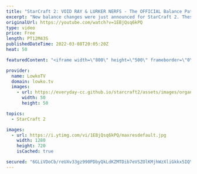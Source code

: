 ```yaml
---
title: "StarCraft 2: VOID RAY & LURKER NERFS - The OFFICIAL Balance Patch!"
excerpt: "New balance changes were just announced for StarCraft 2. These are my very first impressions of the patch. This patch includes changes to the Shield Battery, Dark Templar, Void Ray, Queen, Widow Mine, Lurker and Nydus Worm.  Link to the patch notes: https://news.blizzard.com/en-us/starcraft2/23774006/starctaft-ii-5-0-9-ptr-patch-notes"
originalUrl: https://youtube.com/watch?v=1EBjQsq6kPQ
type: video
price: Free
length: PT12M43S
publishedDateTime: 2022-03-08T20:05:20Z
heat: 50

featuredContent: "<iframe width=\"800\" height=\"500\" frameborder=\"0\" src=\"https://www.youtube.com/embed/1EBjQsq6kPQ\" allow=\"accelerometer; autoplay; encrypted-media; gyroscope; picture-in-picture\" allowfullscreen></iframe>"

provider:
  name: LowkoTV
  domain: lowko.tv
  images:
    - url: https://everyday-cc.github.io/starcraft2/assets/images/organizations/lowko.tv-50x50.jpg
      width: 50
      height: 50

topics:
  - StarCraft 2

images:
  - url: https://i.ytimg.com/vi/1EBjQsq6kPQ/maxresdefault.jpg
    width: 1280
    height: 720
    isCached: true

secured: "6GLiVDoCb/reUXv33gz990PDbyQkLdKZMTDib7eVSZOlKMjhWzXliGkkx5IQYX4muf+xRRIuTkgEztd/sXFZVA3vUp3NEYy+cMFmmrYfXDlQUJHk1uMIsQTU4ly1WEf+Vgt2H0jWivBexTgtNd2gBt5bgCOEhBT/dwWHJBQV5BBPTD9iEql3o9+hLJbV3MD5VXqphrdOSb/UESw4+yh7lxF7nzjgwDe1DZJ9Pnen7Yv/3X+aZHjbrJsd/yxB2k1MmFy3YUrERoykE0V/taomYhWyOhyH2+203YU7ujV+GWTyLKA/HXZDd8+RfyW2kFqVbaojmbA/Mwf4yMn3OutfCj+QpIfOqfg6Hbvs2bT49wxAZz7LJ51dowvOuO7fzkxxxAcGAwvoknhsqBHekikRkpjxBqCe45+7x3P3uCLeVf0=;5BHUeAZo8TBAp+FXDKsJjQ=="
---
```


